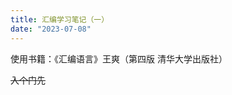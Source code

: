 ```yaml
---
title: 汇编学习笔记（一）
date: "2023-07-08"
---
```


<!-- Google tag (gtag.js) -->
<script async src="https://www.googletagmanager.com/gtag/js?id=G-P8BK01ELC3"></script>
<script>
  window.dataLayer = window.dataLayer || [];
  function gtag(){dataLayer.push(arguments);}
  gtag('js', new Date());

  gtag('config', 'G-P8BK01ELC3');
</script>

使用书籍：《汇编语言》王爽（第四版 清华大学出版社）

~~入个门先~~

